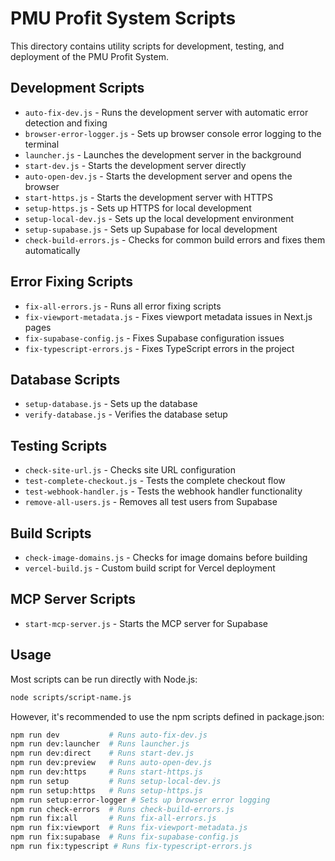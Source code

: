 # PMU Profit System Scripts

This directory contains utility scripts for development, testing, and deployment of the PMU Profit System.

## Development Scripts

- `auto-fix-dev.js` - Runs the development server with automatic error detection and fixing
- `browser-error-logger.js` - Sets up browser console error logging to the terminal
- `launcher.js` - Launches the development server in the background
- `start-dev.js` - Starts the development server directly
- `auto-open-dev.js` - Starts the development server and opens the browser
- `start-https.js` - Starts the development server with HTTPS
- `setup-https.js` - Sets up HTTPS for local development
- `setup-local-dev.js` - Sets up the local development environment
- `setup-supabase.js` - Sets up Supabase for local development
- `check-build-errors.js` - Checks for common build errors and fixes them automatically

## Error Fixing Scripts

- `fix-all-errors.js` - Runs all error fixing scripts
- `fix-viewport-metadata.js` - Fixes viewport metadata issues in Next.js pages
- `fix-supabase-config.js` - Fixes Supabase configuration issues
- `fix-typescript-errors.js` - Fixes TypeScript errors in the project

## Database Scripts

- `setup-database.js` - Sets up the database
- `verify-database.js` - Verifies the database setup

## Testing Scripts

- `check-site-url.js` - Checks site URL configuration
- `test-complete-checkout.js` - Tests the complete checkout flow
- `test-webhook-handler.js` - Tests the webhook handler functionality
- `remove-all-users.js` - Removes all test users from Supabase

## Build Scripts

- `check-image-domains.js` - Checks for image domains before building
- `vercel-build.js` - Custom build script for Vercel deployment

## MCP Server Scripts

- `start-mcp-server.js` - Starts the MCP server for Supabase

## Usage

Most scripts can be run directly with Node.js:

```bash
node scripts/script-name.js
```

However, it's recommended to use the npm scripts defined in package.json:

```bash
npm run dev           # Runs auto-fix-dev.js
npm run dev:launcher  # Runs launcher.js
npm run dev:direct    # Runs start-dev.js
npm run dev:preview   # Runs auto-open-dev.js
npm run dev:https     # Runs start-https.js
npm run setup         # Runs setup-local-dev.js
npm run setup:https   # Runs setup-https.js
npm run setup:error-logger # Sets up browser error logging
npm run check-errors  # Runs check-build-errors.js
npm run fix:all       # Runs fix-all-errors.js
npm run fix:viewport  # Runs fix-viewport-metadata.js
npm run fix:supabase  # Runs fix-supabase-config.js
npm run fix:typescript # Runs fix-typescript-errors.js
``` 
